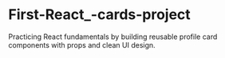 # First-React_-cards-project
Practicing React fundamentals by building reusable profile card components with props and clean UI design.
